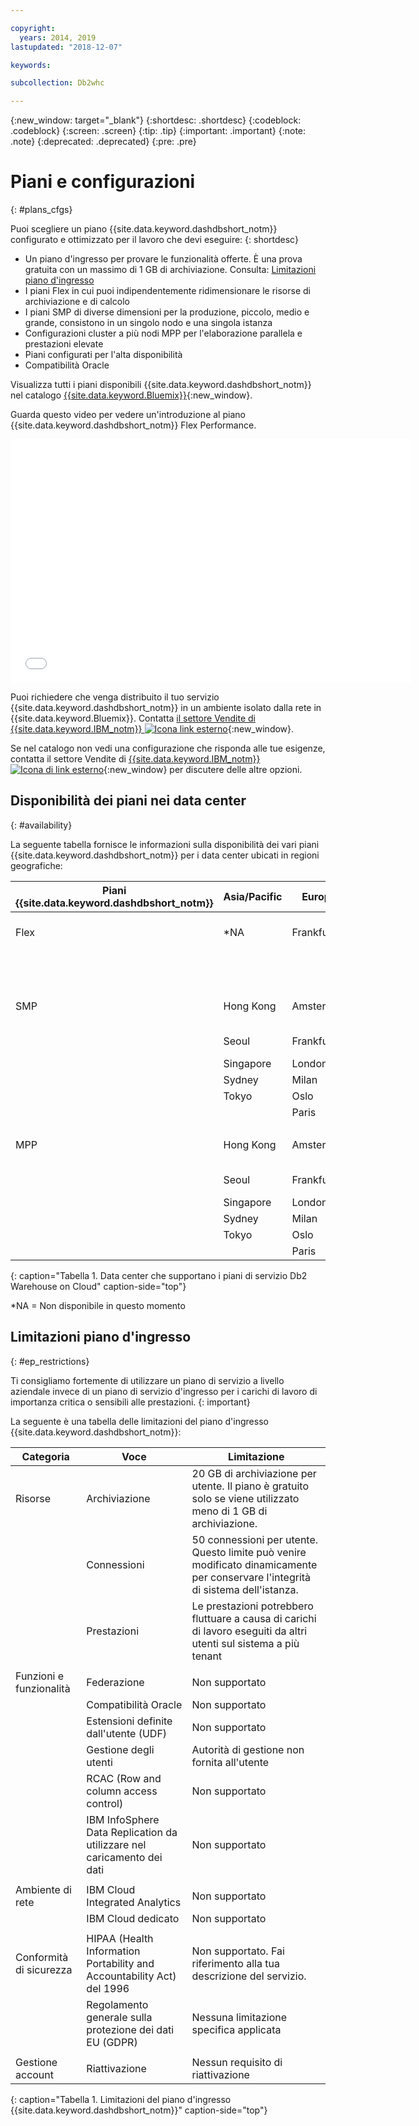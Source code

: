```yaml
---

copyright:
  years: 2014, 2019
lastupdated: "2018-12-07"

keywords:

subcollection: Db2whc

---
```


<!-- Attribute definitions --> 
{:new_window: target="_blank"}
{:shortdesc: .shortdesc}
{:codeblock: .codeblock}
{:screen: .screen}
{:tip: .tip}
{:important: .important}
{:note: .note}
{:deprecated: .deprecated}
{:pre: .pre}

# Piani e configurazioni
{: #plans_cfgs}

Puoi scegliere un piano {{site.data.keyword.dashdbshort_notm}} configurato e ottimizzato per il lavoro che devi eseguire:
{: shortdesc}

   * Un piano d'ingresso per provare le funzionalità offerte. È una prova gratuita con un massimo di 1 GB di archiviazione. Consulta: [Limitazioni piano d'ingresso](#ep_restrictions)
   * I piani Flex in cui puoi indipendentemente ridimensionare le risorse di archiviazione e di calcolo
   * I piani SMP di diverse dimensioni per la produzione, piccolo, medio e grande, consistono in un singolo nodo e una singola istanza
   * Configurazioni cluster a più nodi MPP per l'elaborazione parallela e prestazioni elevate
   * Piani configurati per l'alta disponibilità
   * Compatibilità Oracle

Visualizza tutti i piani disponibili {{site.data.keyword.dashdbshort_notm}} nel catalogo [{{site.data.keyword.Bluemix}}](https://console.bluemix.net/catalog/services/db2-warehouse){:new_window}.
<!--   * Plans configured for data warehouse and online analytical processing (OLAP) workloads: [{{site.data.keyword.dashdbshort_notm}}](https://console.bluemix.net/catalog/services/db2-warehouse){:new_window} -->
<!--   * Plans configured for high-speed, transactional processing (OLTP): [{{site.data.keyword.dashdbshort_notm}} for Transactions](https://console.ng.bluemix.net/catalog/services/dashdb-for-transactions-sql-database){:new_window} -->

Guarda questo video per vedere un'introduzione al piano {{site.data.keyword.dashdbshort_notm}} Flex Performance.

<iframe class="embed-responsive-item" id="youtubeplayer" title="Creating a connection from Cognos Analytics" type="text/html" width="640" height="390" src="//www.youtube.com/embed/59PKSnzNQAg?rel=0" frameborder="0" webkitallowfullscreen mozallowfullscreen allowfullscreen> </iframe>

Puoi richiedere che venga distribuito il tuo servizio {{site.data.keyword.dashdbshort_notm}} in un ambiente isolato dalla rete in {{site.data.keyword.Bluemix}}. Contatta [il settore Vendite di {{site.data.keyword.IBM_notm}} ![Icona link esterno](../../icons/launch-glyph.svg "Icona link esterno")](https://www.ibm.com/connect/ibm/us/en/?lnk=fcw){:new_window}.

Se nel catalogo non vedi una configurazione che risponda alle tue esigenze, contatta il settore Vendite di [{{site.data.keyword.IBM_notm}} ![Icona di link esterno](../../icons/launch-glyph.svg "Icona di link esterno")](https://www.ibm.com/connect/ibm/us/en/?lnk=fcw){:new_window} per discutere delle altre opzioni.

## Disponibilità dei piani nei data center
{: #availability}

La seguente tabella fornisce le informazioni sulla disponibilità dei vari piani {{site.data.keyword.dashdbshort_notm}} per i data center ubicati in regioni geografiche:


| Piani {{site.data.keyword.dashdbshort_notm}} | Asia/Pacific | Europe    | North/Central America     | South America |
|------------------------------|--------------|-----------|-----------------------    |---------------|
| Flex                         | *NA          | Frankfurt | Washington D.C. (us-east) | *NA           |
|                              |              |           | Dallas (us-south)         |               |  
|      |||||
| SMP                          | Hong Kong    | Amsterdam | Washington D.C. (us-east) | Sao Paulo     |
|                              | Seoul        | Frankfurt | Dallas (us-south)         |               | 
|                              | Singapore    | London    | Montréal                  |               | 
|                              | Sydney       | Milan     | Querétaro                 |               | 
|                              | Tokyo        | Oslo      | Toronto                   |               | 
|                              |              | Paris     |                           |               |
|      |||||
| MPP                          | Hong Kong    | Amsterdam | Washington D.C. (us-east) | Sao Paulo     |
|                              | Seoul        | Frankfurt | Dallas (us-south)         |               | 
|                              | Singapore    | London    | Montréal                  |               | 
|                              | Sydney       | Milan     | Querétaro                 |               | 
|                              | Tokyo        | Oslo      | Toronto                   |               | 
|                              |              | Paris     |                           |               |
{: caption="Tabella 1. Data center che supportano i piani di servizio Db2 Warehouse on Cloud" caption-side="top"}

*NA = Non disponibile in questo momento

## Limitazioni piano d'ingresso
{: #ep_restrictions}

Ti consigliamo fortemente di utilizzare un piano di servizio a livello aziendale invece di un piano di servizio d'ingresso per i carichi di lavoro di importanza critica o sensibili alle prestazioni. 
{: important}

La seguente è una tabella delle limitazioni del piano d'ingresso {{site.data.keyword.dashdbshort_notm}}:

| Categoria | Voce | Limitazione | 
|----------|------|-------------|
| Risorse | Archiviazione | 20 GB di archiviazione per utente. Il piano è gratuito solo se viene utilizzato meno di 1 GB di archiviazione. |
|  | Connessioni | 50 connessioni per utente. Questo limite può venire modificato dinamicamente per conservare l'integrità di sistema dell'istanza. |
|  | Prestazioni | Le prestazioni potrebbero fluttuare a causa di carichi di lavoro eseguiti da altri utenti sul sistema a più tenant |
|  |  |
| Funzioni e funzionalità | Federazione | Non supportato |
|  | Compatibilità Oracle | Non supportato |
|  | Estensioni definite dall'utente (UDF) | Non supportato |
|  | Gestione degli utenti | Autorità di gestione non fornita all'utente |
|  | RCAC (Row and column access control) | Non supportato |
|  | IBM InfoSphere Data Replication da utilizzare nel caricamento dei dati | Non supportato |
|  |  |
| Ambiente di rete | IBM Cloud Integrated Analytics | Non supportato |
|  | IBM Cloud dedicato | Non supportato |
|  |  |
| Conformità di sicurezza | HIPAA (Health Information Portability and Accountability Act) del 1996 | Non supportato. Fai riferimento alla tua descrizione del servizio. |
|  | Regolamento generale sulla protezione dei dati EU (GDPR) | Nessuna limitazione specifica applicata |
|  |  |
| Gestione account | Riattivazione | Nessun requisito di riattivazione |
{: caption="Tabella 1. Limitazioni del piano d'ingresso {{site.data.keyword.dashdbshort_notm}}" caption-side="top"}
